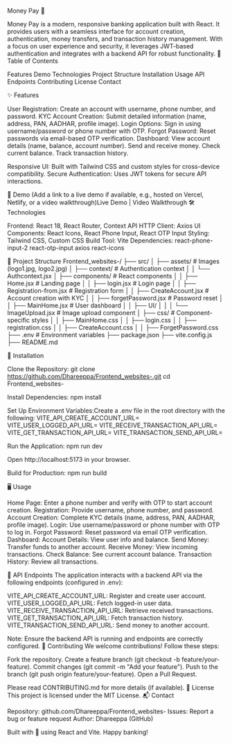 Money Pay 💸

Money Pay is a modern, responsive banking application built with React. It provides users with a seamless interface for account creation, authentication, money transfers, and transaction history management. With a focus on user experience and security, it leverages JWT-based authentication and integrates with a backend API for robust functionality.
📑 Table of Contents

Features
Demo
Technologies
Project Structure
Installation
Usage
API Endpoints
Contributing
License
Contact

✨ Features

User Registration: Create an account with username, phone number, and password.
KYC Account Creation: Submit detailed information (name, address, PAN, AADHAR, profile image).
Login Options: Sign in using username/password or phone number with OTP.
Forgot Password: Reset passwords via email-based OTP verification.
Dashboard: 
View account details (name, balance, account number).
Send and receive money.
Check current balance.
Track transaction history.


Responsive UI: Built with Tailwind CSS and custom styles for cross-device compatibility.
Secure Authentication: Uses JWT tokens for secure API interactions.

🎥 Demo
(Add a link to a live demo if available, e.g., hosted on Vercel, Netlify, or a video walkthrough)Live Demo | Video Walkthrough
🛠 Technologies

Frontend: React 18, React Router, Context API
HTTP Client: Axios
UI Components: React Icons, React Phone Input, React OTP Input
Styling: Tailwind CSS, Custom CSS
Build Tool: Vite
Dependencies:
react-phone-input-2
react-otp-input
axios
react-icons



📂 Project Structure
Frontend_websites-/
├── src/
│   ├── assets/                     # Images (logo1.jpg, logo2.jpg)
│   ├── context/                    # Authentication context
│   │   └── Authcontext.jsx
│   ├── components/                 # React components
│   │   ├── Home.jsx                # Landing page
│   │   ├── login.jsx               # Login page
│   │   ├── Registration-from.jsx   # Registration form
│   │   ├── CreateAccount.jsx       # Account creation with KYC
│   │   ├── forgetPassword.jsx      # Password reset
│   │   ├── MainHome.jsx            # User dashboard
│   │   ├── UI/
│   │   │   └── ImageUpload.jsx     # Image upload component
│   ├── css/                        # Component-specific styles
│   │   ├── MainHome.css
│   │   ├── login.css
│   │   ├── registration.css
│   │   ├── CreateAccount.css
│   │   ├── ForgetPassword.css
├── .env                            # Environment variables
├── package.json
├── vite.config.js
├── README.md

🚀 Installation

Clone the Repository:
git clone https://github.com/Dhareeppa/Frontend_websites-.git
cd Frontend_websites-


Install Dependencies:
npm install


Set Up Environment Variables:Create a .env file in the root directory with the following:
VITE_API_CREATE_ACCOUNT_URL=<backend-api-create-account-url>
VITE_USER_LOGGED_API_URL=<backend-api-user-data-url>
VITE_RECEIVE_TRANSACTION_API_URL=<backend-api-receive-transaction-url>
VITE_GET_TRANSACTION_API_URL=<backend-api-transaction-history-url>
VITE_TRANSACTION_SEND_API_URL=<backend-api-send-transaction-url>


Run the Application:
npm run dev

Open http://localhost:5173 in your browser.

Build for Production:
npm run build



🖥 Usage

Home Page: Enter a phone number and verify with OTP to start account creation.
Registration: Provide username, phone number, and password.
Account Creation: Complete KYC details (name, address, PAN, AADHAR, profile image).
Login: Use username/password or phone number with OTP to log in.
Forgot Password: Reset password via email OTP verification.
Dashboard:
Account Details: View user info and balance.
Send Money: Transfer funds to another account.
Receive Money: View incoming transactions.
Check Balance: See current account balance.
Transaction History: Review all transactions.



🔗 API Endpoints
The application interacts with a backend API via the following endpoints (configured in .env):

VITE_API_CREATE_ACCOUNT_URL: Register and create user account.
VITE_USER_LOGGED_API_URL: Fetch logged-in user data.
VITE_RECEIVE_TRANSACTION_API_URL: Retrieve received transactions.
VITE_GET_TRANSACTION_API_URL: Fetch transaction history.
VITE_TRANSACTION_SEND_API_URL: Send money to another account.

Note: Ensure the backend API is running and endpoints are correctly configured.
🤝 Contributing
We welcome contributions! Follow these steps:

Fork the repository.
Create a feature branch (git checkout -b feature/your-feature).
Commit changes (git commit -m "Add your feature").
Push to the branch (git push origin feature/your-feature).
Open a Pull Request.

Please read CONTRIBUTING.md for more details (if available).
📜 License
This project is licensed under the MIT License.
📬 Contact

Repository: github.com/Dhareeppa/Frontend_websites-
Issues: Report a bug or feature request
Author: Dhareeppa (GitHub)


Built with 💖 using React and Vite. Happy banking!